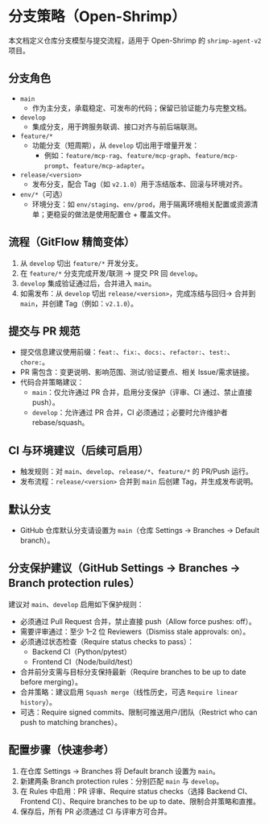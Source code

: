 # 分支策略（Open-Shrimp）

本文档定义仓库分支模型与提交流程，适用于 Open-Shrimp 的 `shrimp-agent-v2` 项目。

## 分支角色

- `main`
  - 作为主分支，承载稳定、可发布的代码；保留已验证能力与完整文档。
- `develop`
  - 集成分支，用于跨服务联调、接口对齐与前后端联测。
- `feature/*`
  - 功能分支（短周期），从 `develop` 切出用于增量开发：
    - 例如：`feature/mcp-rag`、`feature/mcp-graph`、`feature/mcp-prompt`、`feature/mcp-adapter`。
- `release/<version>`
  - 发布分支，配合 Tag（如 `v2.1.0`）用于冻结版本、回滚与环境对齐。
- `env/*`（可选）
  - 环境分支：如 `env/staging`、`env/prod`，用于隔离环境相关配置或资源清单；更稳妥的做法是使用配置仓 + 覆盖文件。

## 流程（GitFlow 精简变体）

1. 从 `develop` 切出 `feature/*` 开发分支。
2. 在 `feature/*` 分支完成开发/联测 → 提交 PR 回 `develop`。
3. `develop` 集成验证通过后，合并进入 `main`。
4. 如需发布：从 `develop` 切出 `release/<version>`，完成冻结与回归→ 合并到 `main`，并创建 Tag（例如：`v2.1.0`）。

## 提交与 PR 规范

- 提交信息建议使用前缀：`feat:`、`fix:`、`docs:`、`refactor:`、`test:`、`chore:`。
- PR 需包含：变更说明、影响范围、测试/验证要点、相关 Issue/需求链接。
- 代码合并策略建议：
  - `main`：仅允许通过 PR 合并，启用分支保护（评审、CI 通过、禁止直接 push）。
  - `develop`：允许通过 PR 合并，CI 必须通过；必要时允许维护者 rebase/squash。

## CI 与环境建议（后续可启用）

- 触发规则：对 `main`、`develop`、`release/*`、`feature/*` 的 PR/Push 运行。
- 发布流程：`release/<version>` 合并到 `main` 后创建 Tag，并生成发布说明。

## 默认分支

- GitHub 仓库默认分支请设置为 `main`（仓库 Settings → Branches → Default branch）。

## 分支保护建议（GitHub Settings → Branches → Branch protection rules）

建议对 `main`、`develop` 启用如下保护规则：

- 必须通过 Pull Request 合并，禁止直接 push（Allow force pushes: off）。
- 需要评审通过：至少 1–2 位 Reviewers（Dismiss stale approvals: on）。
- 必须通过状态检查（Require status checks to pass）：
  - Backend CI（Python/pytest）
  - Frontend CI（Node/build/test）
- 合并前分支需与目标分支保持最新（Require branches to be up to date before merging）。
- 合并策略：建议启用 `Squash merge`（线性历史，可选 `Require linear history`）。
- 可选：Require signed commits、限制可推送用户/团队（Restrict who can push to matching branches）。

## 配置步骤（快速参考）

1. 在仓库 Settings → Branches 将 Default branch 设置为 `main`。
2. 新建两条 Branch protection rules：分别匹配 `main` 与 `develop`。
3. 在 Rules 中启用：PR 评审、Require status checks（选择 Backend CI、Frontend CI）、Require branches to be up to date、限制合并策略和直推。
4. 保存后，所有 PR 必须通过 CI 与评审方可合并。